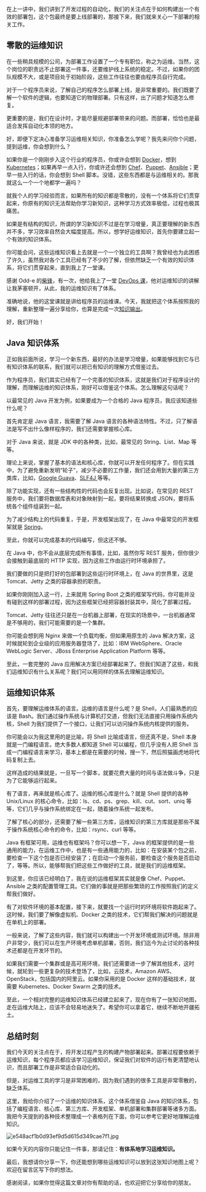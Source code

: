 在上一讲中，我们讲到了开发过程的自动化，我们的关注点在于如何构建出一个有效的部署包，这个包最终是要上线部署的，那接下来，我们就来关心一下部署的相关工作。

## 零散的运维知识

在一些稍具规模的公司，为部署工作设置了一个专有职位，称之为运维。当然，这个岗位的职责远不止部署这一件事，还要维护线上系统的稳定。不过，如果你的团队规模不大，或是项目处于初始阶段，这些工作往往也要由程序员自行完成。

对于一个程序员来说，了解自己的程序怎么部署上线，是非常重要的。我们既要了解一个软件的逻辑，也要知道它的物理部署。只有这样，出了问题才知道怎么修复。

更重要的是，我们在设计时，才能尽量规避部署带来的问题。而部署，恰恰也是最适合发挥自动化本领的地方。

好，即便下定决心准备学习运维相关知识，你准备怎么学呢？我先来问你个问题，提到运维，你会想到什么？

如果你是一个刚刚步入这个行业的程序员，你或许会想到 [Docker][]，想到 [Kubernetes][]；如果再早一点入行，你或许还会想到 [Chef][]、[Puppet][]、[Ansible][]；更早一些入行的话，你会想到 Shell 脚本。没错，这些东西都是与运维相关的。那我就这么一个一个地都学一遍吗？

就我个人的学习经验而言，如果所有的知识都是零散的，没有一个体系将它们贯穿起来，你原有的知识无法帮助你学习新知识，这种学习方式效率极低，过程也极其痛苦。

如果是有结构的知识，所谓的学习新知识不过是在学习增量，真正要理解的新东西并不多，学习效率自然会大幅度提高。所以，想学好运维知识，首先你要建立起一个有效的知识体系。

你可能会问，这些运维知识看上去就是一个一个独立的工具啊？我曾经也为此困惑了许久，虽然我对各个工具已经有了不少的了解，但依然缺乏一个有效的知识体系，将它们贯穿起来，直到我上了一堂课。

感谢 Odd-e 的[柴锋][Link 1]，有一次，他给我上了一堂 [DevOps 课][DevOps]，他对运维知识的讲解让我茅塞顿开，从此，我的运维知识有了体系。

准确地说，他的这堂课就是讲给程序员的运维课。今天，我就把这个体系按照我的理解，重新整理一遍分享给你，也算是完成一次[知识输出][Link 2]。

好，我们开始！

## Java 知识体系

正如我前面所说，学习一个新东西，最好的办法是学习增量，如果能够找到它与已有知识体系的联系，我们就可以把已有知识的理解方式借鉴过去。

作为程序员，我们其实已经有了一个完善的知识体系，这就是我们对于程序设计的理解，而理解运维的知识体系，刚好可以借鉴这个体系。怎么理解这句话呢？

以最常见的 Java 开发为例，如果要成为一个合格的 Java 程序员，我应该知道些什么呢？

首先肯定是 Java 语言，我需要了解 Java 语言的各种语法特性。不过，只了解语法是写不出什么像样程序的，我们还需要掌握核心库。

对于 Java 来说，就是 JDK 中的各种类，比如，最常见的 String、List、Map 等等。

理论上来说，掌握了基本的语法和核心库，你就可以开发任何程序了。但在实践中，为了避免重新发明“轮子”，减少不必要的工作量，我们还会用到大量的第三方类库，比如，[Google Guava][]、[SLF4J ][SLF4J]等等。

除了功能实现，还有一些结构性的代码也会反复出现。比如说，在常见的 REST 服务中，我们要将数据库表和对象映射到一起，要将结果转换成 JSON，要将系统各个组件组装到一起。

为了减少结构上的代码重复，于是，开发框架出现了，在 Java 中最常见的开发框架就是 [Spring][]。

至此，你就可以完成基本的代码编写，但这还不够。

在 Java 中，你不会从底层完成所有事情，比如，虽然你写 REST 服务，但你很少会接触到最底层的 HTTP 实现，因为这些工作由运行时环境承担了。

我们要做的只是把打好的包部署到这些运行时环境上，在 Java 的世界里，这是 Tomcat、Jetty 之类的容器承担的职责。

如果你刚刚加入这一行，上来就用 Spring Boot 之类的框架写代码，你可能并没有碰到这样的部署过程，因为这些框架已经把容器封装其中，简化了部署过程。

Tomcat、Jetty 往往还只是在一台机器上部署，在现实的场景中，一台机器通常是不够用的，我们可能需要的是一个集群。

你可能会想到用 Nginx 来做一个负载均衡，但如果用原生的 Java 解决方案，这时候就轮到企业级的应用服务器登场了，比如：IBM WebSphere、Oracle WebLogic Server、JBoss Enterprise Application Platform 等等。

至此，一套完整的 Java 应用解决方案已经部署起来了。但我们知道了这些，和我们运维知识有什么关系呢？我们可以用同样的体系去理解运维知识。

## 运维知识体系

首先，要理解运维体系的语言。运维的语言是什么呢？是 Shell，人们最熟悉的应该是 Bash。我们通过操作系统与计算机打交道，但我们无法直接只用操作系统内核，Shell 为我们提供了一个接口，让我们可以访问操作系统内核提供的服务。

你可能会以为我这里用的是比喻，将 Shell 比喻成语言，但还真不是，Shell 本身就是一门编程语言。绝大多数人都知道 Shell 可以编程，但几乎没有人把 Shell 当成一门编程语言来学习，基本上都是在需要的时候，搜一下，然后照猫画虎地将代码复制上去。

这样造成的结果就是，一旦写一个脚本，就要花费大量的时间与语法做斗争，只是为了它能够运行起来。

有了语言，再来就是核心库了。运维的核心库是什么？就是 Shell 提供的各种 Unix/Linux 的核心命令，比如：ls、cd、ps、grep、kill、cut、sort、uniq 等等，它们几乎与操作系统绑定在一起，随着操作系统一起发布。

了解了核心的部分，还需要了解一些第三方库，运维知识的第三方库就是那些不属于操作系统核心命令的命令，比如：rsync、curl 等等。

Java 有框架可用，运维也有框架吗？你可以想一下，Java 的框架提供的是一些通用的能力，在运维工作中，也是有一些通用能力的，比如：在安装某个包之前，要检查一下这个包是否已经安装了；在启动一个服务前，要检查这个服务是否启动了，等等。所以，能够帮我们把这些工作做好的工具，就是我们的运维框架。

到这里，你应该已经明白了，我在说的运维框架其实就是像 Chef、Puppet、Ansible 之类的配置管理工具。它们做的事就是把那些繁琐的工作按照我们的定义帮我们做好。

有了对软件环境的基本配置，接下来，就要找一个运行时的环境将软件跑起来了。这时候，我们要了解像虚拟机、Docker 之类的技术，它们帮我们解决的问题就是在单机上的部署。

一般来说，了解了这些内容，我们就可以构建出一个开发环境或测试环境。除非用户非常少，我们可以在生产环境考虑单机部署，否则，我们迄今为止讨论的各种技术还都是在开发环节的。

如果我们需要一个集群或是高可用环境，我们还需要进一步了解其他技术，这时候，就轮到一些更复杂的技术登场了，比如，云技术，Amazon AWS、OpenStack，包括国内的阿里云。如果你采用的是 Docker 这样的基础技术，就需要 Kubernetes、Docker Swarm 之类的技术。

至此，一个相对完整的运维知识体系已经建立起来了，现在你有了一张知识地图，走在运维大陆上，应该不会轻易地迷失了。希望你可以拿着它，继续不断地开疆拓土。

## 总结时刻

我们今天的关注点在于，将开发过程产生的构建产物部署起来。部署过程要依赖于运维知识，每个程序员都应该学习运维知识，保证我们对软件的运行有更清楚地认识，而且部署工作是非常适合自动化的。

但是，对运维工具的学习是非常困难的，因为我们遇到的很多工具是非常零散的，缺乏体系。

这里，我给你介绍了一个运维的知识体系，这个体系借鉴自 Java 的知识体系，包括了编程语言、核心库、第三方库、开发框架、单机部署和集群部署等诸多方面。我把今天提到的各种技术整理成一个表格列在下面，你可以参考它更好地理解运维知识。

![e548acf1b0d93ef9d5d615d349cae7f1.jpg][]

如果今天的内容你只能记住一件事，那请记住：**有体系地学习运维知识。** 

最后，我想请你分享一下，你还能想到哪些运维知识可以放到这张知识地图上呢？欢迎在留言区写下你的想法。

感谢阅读，如果你觉得这篇文章对你有帮助的话，也欢迎把它分享给你的朋友。


[Docker]: http://www.docker.com
[Kubernetes]: http://kubernetes.io
[Chef]: http://www.chef.io
[Puppet]: http://puppet.com
[Ansible]: http://www.ansible.com
[Link 1]: https://chaifeng.com/about/
[DevOps]: http://chaifeng.com/devops-tech-stack/
[Link 2]: http://time.geekbang.org/column/article/84663
[Google Guava]: http://github.com/google/guava
[SLF4J]: http://www.slf4j.org
[Spring]: http://spring.io
[e548acf1b0d93ef9d5d615d349cae7f1.jpg]: https://static001.geekbang.org/resource/image/e5/f1/e548acf1b0d93ef9d5d615d349cae7f1.jpg

